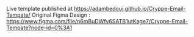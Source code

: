 Live template published at https://adambedoui.github.io/Cryppe-Email-Tempate/
Original Figma Design : https://www.figma.com/file/n6mBuDWfv6SATB1utKage7/Cryppe-Email-Tempate?node-id=0%3A1
